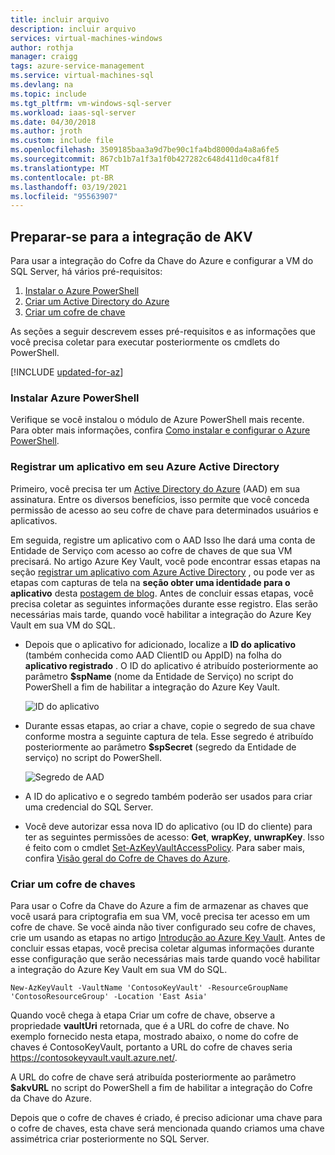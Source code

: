 ```yaml
---
title: incluir arquivo
description: incluir arquivo
services: virtual-machines-windows
author: rothja
manager: craigg
tags: azure-service-management
ms.service: virtual-machines-sql
ms.devlang: na
ms.topic: include
ms.tgt_pltfrm: vm-windows-sql-server
ms.workload: iaas-sql-server
ms.date: 04/30/2018
ms.author: jroth
ms.custom: include file
ms.openlocfilehash: 3509185baa3a9d7be90c1fa4bd8000da4a8a6fe5
ms.sourcegitcommit: 867cb1b7a1f3a1f0b427282c648d411d0ca4f81f
ms.translationtype: MT
ms.contentlocale: pt-BR
ms.lasthandoff: 03/19/2021
ms.locfileid: "95563907"
---
```

## <a name="prepare-for-akv-integration"></a>Preparar-se para a integração de AKV
Para usar a integração do Cofre da Chave do Azure e configurar a VM do SQL Server, há vários pré-requisitos: 

1. [Instalar o Azure PowerShell](#install)
2. [Criar um Active Directory do Azure](#register)
3. [Criar um cofre de chave](#createkeyvault)

As seções a seguir descrevem esses pré-requisitos e as informações que você precisa coletar para executar posteriormente os cmdlets do PowerShell.

[!INCLUDE [updated-for-az](./updated-for-az.md)]

### <a name="install-azure-powershell"></a><a id="install"></a> Instalar Azure PowerShell
Verifique se você instalou o módulo de Azure PowerShell mais recente. Para obter mais informações, confira [Como instalar e configurar o Azure PowerShell](/powershell/azure/install-az-ps).

### <a name="register-an-application-in-your-azure-active-directory"></a><a id="register"></a> Registrar um aplicativo em seu Azure Active Directory

Primeiro, você precisa ter um [Active Directory do Azure](https://azure.microsoft.com/trial/get-started-active-directory/) (AAD) em sua assinatura. Entre os diversos benefícios, isso permite que você conceda permissão de acesso ao seu cofre de chave para determinados usuários e aplicativos.

Em seguida, registre um aplicativo com o AAD Isso lhe dará uma conta de Entidade de Serviço com acesso ao cofre de chaves de que sua VM precisará. No artigo Azure Key Vault, você pode encontrar essas etapas na seção [registrar um aplicativo com Azure Active Directory](../articles/key-vault/general/manage-with-cli2.md#registering-an-application-with-azure-active-directory) , ou pode ver as etapas com capturas de tela na **seção obter uma identidade para o aplicativo** desta [postagem de blog](/archive/blogs/kv/azure-key-vault-step-by-step). Antes de concluir essas etapas, você precisa coletar as seguintes informações durante esse registro. Elas serão necessárias mais tarde, quando você habilitar a integração do Azure Key Vault em sua VM do SQL.

* Depois que o aplicativo for adicionado, localize a **ID do aplicativo** (também conhecida como AAD ClientID ou AppID) na folha do **aplicativo registrado** .
    O ID do aplicativo é atribuído posteriormente ao parâmetro **$spName** (nome da Entidade de Serviço) no script do PowerShell a fim de habilitar a integração do Azure Key Vault.

   ![ID do aplicativo](./media/virtual-machines-sql-server-akv-prepare/aad-application-id.png)

* Durante essas etapas, ao criar a chave, copie o segredo de sua chave conforme mostra a seguinte captura de tela. Esse segredo é atribuído posteriormente ao parâmetro **$spSecret** (segredo da Entidade de serviço) no script do PowerShell.

   ![Segredo de AAD](./media/virtual-machines-sql-server-akv-prepare/aad-sp-secret.png)

* A ID do aplicativo e o segredo também poderão ser usados para criar uma credencial do SQL Server.

* Você deve autorizar essa nova ID do aplicativo (ou ID do cliente) para ter as seguintes permissões de acesso: **Get**, **wrapKey**, **unwrapKey**. Isso é feito com o cmdlet [Set-AzKeyVaultAccessPolicy](/powershell/module/az.keyvault/set-azkeyvaultaccesspolicy). Para saber mais, confira [Visão geral do Cofre de Chaves do Azure](../articles/key-vault/general/overview.md).

### <a name="create-a-key-vault"></a><a id="createkeyvault"></a> Criar um cofre de chaves
Para usar o Cofre da Chave do Azure a fim de armazenar as chaves que você usará para criptografia em sua VM, você precisa ter acesso em um cofre de chave. Se você ainda não tiver configurado seu cofre de chaves, crie um usando as etapas no artigo [Introdução ao Azure Key Vault](../articles/key-vault/general/overview.md). Antes de concluir essas etapas, você precisa coletar algumas informações durante esse configuração que serão necessárias mais tarde quando você habilitar a integração do Azure Key Vault em sua VM do SQL.

```azurepowershell
New-AzKeyVault -VaultName 'ContosoKeyVault' -ResourceGroupName 'ContosoResourceGroup' -Location 'East Asia'
```

Quando você chega à etapa Criar um cofre de chave, observe a propriedade **vaultUri** retornada, que é a URL do cofre de chave. No exemplo fornecido nesta etapa, mostrado abaixo, o nome do cofre de chaves é ContosoKeyVault, portanto a URL do cofre de chaves seria https://contosokeyvault.vault.azure.net/.

A URL do cofre de chave será atribuída posteriormente ao parâmetro **$akvURL** no script do PowerShell a fim de habilitar a integração do Cofre da Chave do Azure.

Depois que o cofre de chaves é criado, é preciso adicionar uma chave para o cofre de chaves, esta chave será mencionada quando criamos uma chave assimétrica criar posteriormente no SQL Server.